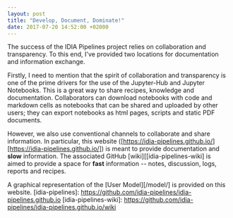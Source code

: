```yaml
---
layout: post
title: "Develop, Document, Dominate!"
date: 2017-07-20 14:52:00 +02000
---
```


The success of the IDIA Pipelines project relies on collaboration and transparency. To this end,
I've provided two locations for documentation and information exchange.

Firstly, I need to mention that the spirit of collaboration and transparency is one of the prime
drivers for the use of the Jupyter-Hub and Jupyter Notebooks. This is a great way to share recipes,
knowledge and documentation. Collaborators can download notebooks with code and markdown cells as
notebooks that can be shared and uploaded by other users; they can export notebooks as html pages,
scripts and static PDF documents. 

However, we also use conventional channels to collaborate and share information.  In particular,
this website ([https://idia-pipelines.github.io/][https://idia-pipelines.github.io/]) is meant to
provide documentation and **slow** information.  The associated GitHub [wiki][[idia-pipelines-wiki]
is aimed to provide a space for **fast** information -- notes, discussion, logs, reports and
recipes. 

A graphical representation of the [User Model][/model/] is provided on this website.
[idia-pipelines]:  https://github.com/idia-pipelines/idia-pipelines.github.io
[idia-pipelines-wiki]:  https://github.com/idia-pipelines/idia-pipelines.github.io/wiki
